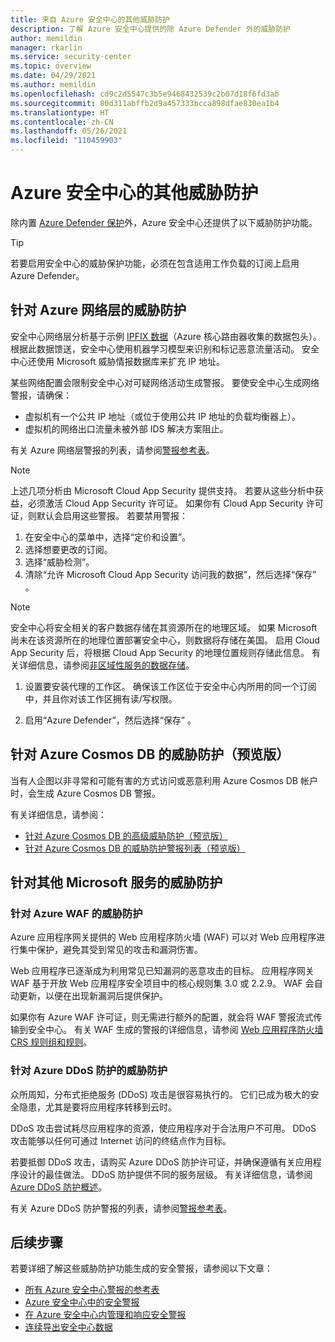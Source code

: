 ```yaml
---
title: 来自 Azure 安全中心的其他威胁防护
description: 了解 Azure 安全中心提供的除 Azure Defender 外的威胁防护
author: memildin
manager: rkarlin
ms.service: security-center
ms.topic: overview
ms.date: 04/29/2021
ms.author: memildin
ms.openlocfilehash: cd9c2d5547c3b5e9468432539c2b07d18f6fd3ab
ms.sourcegitcommit: 80d311abffb2d9a457333bcca898dfae830ea1b4
ms.translationtype: HT
ms.contentlocale: zh-CN
ms.lasthandoff: 05/26/2021
ms.locfileid: "110459903"
---
```

# <a name="additional-threat-protections-in-azure-security-center"></a>Azure 安全中心的其他威胁防护
除内置 [Azure Defender 保护](azure-defender.md)外，Azure 安全中心还提供了以下威胁防护功能。

> [!TIP]
> 若要启用安全中心的威胁保护功能，必须在包含适用工作负载的订阅上启用 Azure Defender。

## <a name="threat-protection-for-azure-network-layer"></a>针对 Azure 网络层的威胁防护 <a name="network-layer"></a>
安全中心网络层分析基于示例 [IPFIX 数据](https://en.wikipedia.org/wiki/IP_Flow_Information_Export)（Azure 核心路由器收集的数据包头）。 根据此数据馈送，安全中心使用机器学习模型来识别和标记恶意流量活动。 安全中心还使用 Microsoft 威胁情报数据库来扩充 IP 地址。

某些网络配置会限制安全中心对可疑网络活动生成警报。 要使安全中心生成网络警报，请确保：
- 虚拟机有一个公共 IP 地址（或位于使用公共 IP 地址的负载均衡器上）。
- 虚拟机的网络出口流量未被外部 IDS 解决方案阻止。

有关 Azure 网络层警报的列表，请参阅[警报参考表](alerts-reference.md#alerts-azurenetlayer)。


>[!NOTE]
> 上述几项分析由 Microsoft Cloud App Security 提供支持。 若要从这些分析中获益，必须激活 Cloud App Security 许可证。 如果你有 Cloud App Security 许可证，则默认会启用这些警报。 若要禁用警报：
>
> 1. 在安全中心的菜单中，选择“定价和设置”。
> 1. 选择想要更改的订阅。
> 1. 选择“威胁检测”。
> 1. 清除“允许 Microsoft Cloud App Security 访问我的数据”，然后选择“保存” 。


>[!NOTE]
> 安全中心将安全相关的客户数据存储在其资源所在的地理区域。 如果 Microsoft 尚未在该资源所在的地理位置部署安全中心，则数据将存储在美国。 启用 Cloud App Security 后，将根据 Cloud App Security 的地理位置规则存储此信息。 有关详细信息，请参阅[非区域性服务的数据存储](https://azuredatacentermap.azurewebsites.net/)。

1. 设置要安装代理的工作区。 确保该工作区位于安全中心内所用的同一个订阅中，并且你对该工作区拥有读/写权限。

1. 启用“Azure Defender”，然后选择“保存” 。


## <a name="threat-protection-for-azure-cosmos-db-preview"></a>针对 Azure Cosmos DB 的威胁防护（预览版）<a name="cosmos-db"></a>

当有人企图以非寻常和可能有害的方式访问或恶意利用 Azure Cosmos DB 帐户时，会生成 Azure Cosmos DB 警报。

有关详细信息，请参阅：

* [针对 Azure Cosmos DB 的高级威胁防护（预览版）](../cosmos-db/cosmos-db-advanced-threat-protection.md)
* [针对 Azure Cosmos DB 的威胁防护警报列表（预览版）](alerts-reference.md#alerts-azurecosmos)



## <a name="threat-protection-for-other-microsoft-services"></a>针对其他 Microsoft 服务的威胁防护 <a name="alerts-other"></a>

### <a name="threat-protection-for-azure-waf"></a>针对 Azure WAF 的威胁防护 <a name="azure-waf"></a>

Azure 应用程序网关提供的 Web 应用程序防火墙 (WAF) 可以对 Web 应用程序进行集中保护，避免其受到常见的攻击和漏洞伤害。

Web 应用程序已逐渐成为利用常见已知漏洞的恶意攻击的目标。 应用程序网关 WAF 基于开放 Web 应用程序安全项目中的核心规则集 3.0 或 2.2.9。 WAF 会自动更新，以便在出现新漏洞后提供保护。 

如果你有 Azure WAF 许可证，则无需进行额外的配置，就会将 WAF 警报流式传输到安全中心。 有关 WAF 生成的警报的详细信息，请参阅 [Web 应用程序防火墙 CRS 规则组和规则](../web-application-firewall/ag/application-gateway-crs-rulegroups-rules.md?tabs=owasp31#crs911-31)。


### <a name="threat-protection-for-azure-ddos-protection"></a>针对 Azure DDoS 防护的威胁防护 <a name="azure-ddos"></a>

众所周知，分布式拒绝服务 (DDoS) 攻击是很容易执行的。 它们已成为极大的安全隐患，尤其是要将应用程序转移到云时。 

DDoS 攻击尝试耗尽应用程序的资源，使应用程序对于合法用户不可用。 DDoS 攻击能够以任何可通过 Internet 访问的终结点作为目标。

若要抵御 DDoS 攻击，请购买 Azure DDoS 防护许可证，并确保遵循有关应用程序设计的最佳做法。 DDoS 防护提供不同的服务层级。 有关详细信息，请参阅 [Azure DDoS 防护概述](../ddos-protection/ddos-protection-overview.md)。

有关 Azure DDoS 防护警报的列表，请参阅[警报参考表](alerts-reference.md#alerts-azureddos)。


## <a name="next-steps"></a>后续步骤
若要详细了解这些威胁防护功能生成的安全警报，请参阅以下文章：

* [所有 Azure 安全中心警报的参考表](alerts-reference.md)
* [Azure 安全中心中的安全警报](security-center-alerts-overview.md)
* [在 Azure 安全中心内管理和响应安全警报](security-center-managing-and-responding-alerts.md)
* [连续导出安全中心数据](continuous-export.md)